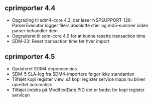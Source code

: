 ## cprimporter 4.4
*  Opgrading til sdm4-core 4.3, der løser
   NSPSUPPORT-126: ParserExecutor logger filers absolutte stier og md5-summer inden parser behandler dem
*  Opgraderet til sdm-core 4.9 for at kunne resette transaction time
*  SDM-23: Reset transaction time før hver import

## cprimporter 4.5
* Opdateret SDM4 depencencies
* SDM-5 SLA-log fra SDM4-importere følger ikke standarden
* Tilføjet kopi register view, så kopi register service maps nu bliver oprettet automatisk
* Tilføjet indeks på ModifiedDate,PID det er bedst for kopi register servicen